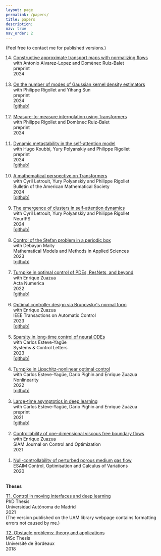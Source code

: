 ```yaml
---
layout: page
permalink: /papers/
title: papers
description: 
nav: true
nav_order: 2
---
```


(Feel free to contact me for published versions.)

<ol reversed>
  <!-- <li>
    <a class="publink">Transformers in the guise of many-particle systems</a><br>
    forthcoming<br>
    2024<br>
    <br>
  </li> -->

   <li>
    <a class="publink" href="https://arxiv.org/abs/2412.19366">Constructive approximate transport maps with normalizing flows</a><br>
    with Antonio Alvarez-Lopez and Domènec Ruiz-Balet<br>
    preprint<br>
    2024<br>
    <br>
  </li>

  <li>
    <a class="publink" href="https://arxiv.org/abs/2412.09080">On the number of modes of Gaussian kernel density estimators</a><br> 
    with Philippe Rigollet and Yihang Sun<br>
    preprint<br>
    2024<br>
    <a class="github" href="https://github.com/KimiSun18/2024-gauss-kde-attention">[github]</a><br>
    <br>
  </li>

  <li>
    <a class="publink" href="https://arxiv.org/abs/2411.04551">Measure-to-measure interpolation using Transformers</a><br>
    with Philippe Rigollet and Domènec Ruiz-Balet<br>
    preprint<br>
    2024<br>
    <br>
  </li>

  <li>
    <a class="publink" href="https://arxiv.org/abs/2410.06833">Dynamic metastability in the self-attention model</a><br>
    with Hugo Koubbi, Yury Polyanskiy and Philippe Rigollet<br>
    preprint<br>
    2024<br>
    <a class="github" href="https://github.com/HugoKoubbi/2024-transformers-dotm">[github]</a><br>
    <br>
  </li>

  <li>
    <a class="publink" href="https://arxiv.org/abs/2312.10794">A mathematical perspective on Transformers</a><br>
    with Cyril Letrouit, Yury Polyanskiy and Philippe Rigollet<br>
    Bulletin of the American Mathematical Society<br>
    2024<br>
    <a class="github" href="https://github.com/borjanG/2023-transformers-rotf">[github]</a><br>
    <br>
  </li>

  <li>
    <a class="publink" href="https://arxiv.org/abs/2305.05465">The emergence of clusters in self-attention dynamics</a><br>
    with Cyril Letrouit, Yury Polyanskiy and Philippe Rigollet<br>
    NeurIPS<br>
    2024<br>
    <a class="github" href="https://github.com/borjanG/2023-transformers">[github]</a><br>
    <br>
  </li>

  <li>
    <a class="publink" href="https://arxiv.org/abs/2203.03012">Control of the Stefan problem in a periodic box</a><br>
    with Debayan Maity<br>
    Mathematical Models and Methods in Applied Sciences<br>
    2023<br>
    <a class="github" href="https://github.com/borjanG/2022-stefan-control">[github]</a><br> 
    <br>
  </li>

  
  <li>
    <a class="publink" href="/assets/pdf/acta-numerica.pdf">Turnpike in optimal control of PDEs, ResNets, and beyond</a><br>
    with Enrique Zuazua<br>
    Acta Numerica<br>
    2022<br>
    <a class="github" href="https://github.com/borjanG/2022-turnpike-pde-resnets">[github]</a><br>
    <br>
  </li>

   <li>
    <a class="publink" href="https://arxiv.org/abs/2108.05629">Optimal controller design via Brunovsky's normal form</a><br>
    with Enrique Zuazua<br>
    IEEE Transactions on Automatic Control<br>
    2023<br>
    <a class="github" href="https://github.com/borjanG/optimal.controller">[github]</a><br>
    <br>
  </li>

  <li>
    <a class="publink" href="https://arxiv.org/abs/2102.13566">Sparsity in long-time control of neural ODEs</a><br>
    with Carlos Esteve-Yagüe<br>
    Systems & Control Letters<br>
    2023<br>
    <a class="github" href="https://github.com/borjanG/dynamical.systems">[github]</a><br>
    <br>
  </li>

  <li>
    <a class="publink" href="http://arxiv.org/abs/2011.11091">Turnpike in Lipschitz-nonlinear optimal control</a><br> 
    with Carlos Esteve-Yagüe, Dario Pighin and Enrique Zuazua<br>
    Nonlinearity<br>
    2022<br>
    <a class="github" href="https://github.com/borjanG/dynamical.systems">[github]</a><br>
    <br>
  </li>

  <li>
    <a class="publink" href="https://arxiv.org/abs/2008.02491">Large-time asymptotics in deep learning</a><br>
    with Carlos Esteve-Yagüe, Dario Pighin and Enrique Zuazua<br>
    preprint<br>
    2021<br>
    <a class="github" href="https://github.com/borjanG/dynamical.systems">[github]</a><br>
    <br>
  </li>

  <li>
    <a class="publink" href="https://hal.science/hal-02277740/">Controllability of one-dimensional viscous free boundary flows</a><br> 
    with Enrique Zuazua<br>
    SIAM Journal on Control and Optimization<br>
    2021<br>
    <br>
  </li>

  <li>
    <a class="publink" href="https://hal.archives-ouvertes.fr/hal-02280993/">Null-controllability of perturbed porous medium gas flow</a><br>
    ESAIM Control, Optimisation and Calculus of Variations<br>
    2020<br>
    <br>
  </li>
</ol>


<b>Theses</b><br>

<a class="publink" href="https://github.com/borjanG/borjanG.github.io/blob/master/assets/these.pdf">T1. Control in moving interfaces and deep learning</a><br>
PhD Thesis<br>
Universidad Autónoma de Madrid<br>
2021<br>
(The version published on the UAM library webpage contains formatting errors not caused by me.)<br>


<a class="publink" href="https://cmc.deusto.eus/wp-content/uploads/2019/05/MasterThesis_GeshkovskiDyCon.pdf">T2. Obstacle problems: theory and applications</a><br>
MSc Thesis<br>
Université de Bordeaux<br>
2018
    

